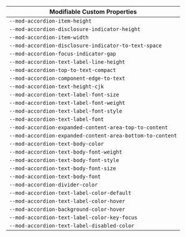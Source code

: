 | Modifiable Custom Properties |
| --- |
|`--mod-accordion-item-height`|
|`--mod-accordion-disclosure-indicator-height`|
|`--mod-accordion-item-width`|
|`--mod-accordion-disclosure-indicator-to-text-space`|
|`--mod-accordion-focus-indicator-gap`|
|`--mod-accordion-text-label-line-height`|
|`--mod-accordion-top-to-text-compact`|
|`--mod-accordion-component-edge-to-text`|
|`--mod-accordion-text-height-cjk`|
|`--mod-accordion-text-label-font-size`|
|`--mod-accordion-text-label-font-weight`|
|`--mod-accordion-text-label-font-style`|
|`--mod-accordion-text-label-font`|
|`--mod-accordion-expanded-content-area-top-to-content`|
|`--mod-accordion-expanded-content-area-bottom-to-content`|
|`--mod-accordion-text-body-color`|
|`--mod-accordion-text-body-font-weight`|
|`--mod-accordion-text-body-font-style`|
|`--mod-accordion-text-body-font-size`|
|`--mod-accordion-text-body-font`|
|`--mod-accordion-divider-color`|
|`--mod-accordion-text-label-color-default`|
|`--mod-accordion-text-label-color-hover`|
|`--mod-accordion-background-color-hover`|
|`--mod-accordion-text-label-color-key-focus`|
|`--mod-accordion-text-label-disabled-color`|